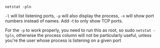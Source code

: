 
 `netstat -pln`

`-l` will list listening ports, `-p` will also display the process, `-n` will
show port numbers instead of names. Add -t to only show TCP ports.


For the `-p` to work properly, you need to run this as root, so sudo `netstat -tpln`,
otherwise the process column will not be particularly useful, unless you're the user whose process is listening on a given port